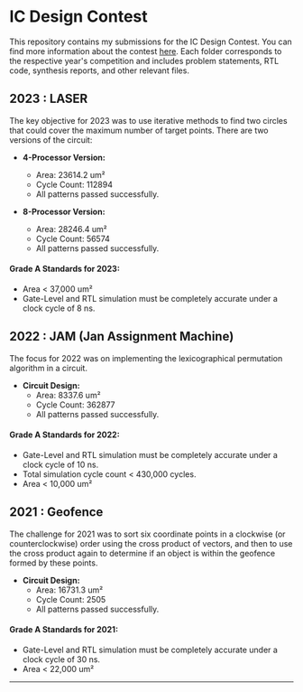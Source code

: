 # IC Design Contest

This repository contains my submissions for the IC Design Contest. 
You can find more information about the contest [here](https://moeisoc.web2.ncku.edu.tw/p/406-1166-211155,r11.php?Lang=zh-tw). 
Each folder corresponds to the respective year's competition and includes problem statements, RTL code, synthesis reports, and other relevant files.

## 2023 : LASER
The key objective for 2023 was to use iterative methods to find two circles that could cover the maximum number of target points.
There are two versions of the circuit:

- **4-Processor Version:**
  - Area: 23614.2 um²
  - Cycle Count: 112894
  - All patterns passed successfully.

- **8-Processor Version:**
  - Area: 28246.4 um²
  - Cycle Count: 56574
  - All patterns passed successfully.


#### Grade A Standards for 2023:
- Area < 37,000 um²
- Gate-Level and RTL simulation must be completely accurate under a clock cycle of 8 ns.


## 2022 : JAM (Jan Assignment Machine)
The focus for 2022 was on implementing the lexicographical permutation algorithm in a circuit.

- **Circuit Design:**
  - Area: 8337.6 um²
  - Cycle Count: 362877
  - All patterns passed successfully.


#### Grade A Standards for 2022:

- Gate-Level and RTL simulation must be completely accurate under a clock cycle of 10 ns.
- Total simulation cycle count < 430,000 cycles.
- Area < 10,000 um²


## 2021 : Geofence
The challenge for 2021 was to sort six coordinate points in a clockwise (or counterclockwise) order using the cross product of vectors, and then to use the cross product again to determine if an object is within the geofence formed by these points.

- **Circuit Design:**
  - Area: 16731.3 um²
  - Cycle Count: 2505
  - All patterns passed successfully.

#### Grade A Standards for 2021:
- Gate-Level and RTL simulation must be completely accurate under a clock cycle of 30 ns.
- Area < 22,000 um²

---
